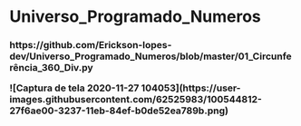 # Universo_Programado_Numeros

<h3><h3>
<p>https://github.com/Erickson-lopes-dev/Universo_Programado_Numeros/blob/master/01_Circunferência_360_Div.py</p>
![Captura de tela 2020-11-27 104053](https://user-images.githubusercontent.com/62525983/100544812-27f6ae00-3237-11eb-84ef-b0de52ea789b.png)
